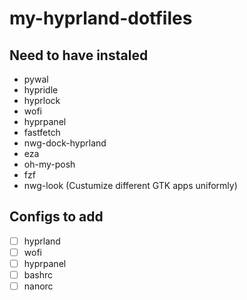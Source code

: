 # my-hyprland-dotfiles

## Need to have instaled
- pywal
- hypridle
- hyprlock
- wofi
- hyprpanel
- fastfetch
- nwg-dock-hyprland
- eza
- oh-my-posh
- fzf
- nwg-look (Custumize different GTK apps uniformly)

## Configs to add
- [ ] hyprland
- [ ] wofi
- [ ] hyprpanel
- [ ] bashrc
- [ ] nanorc
